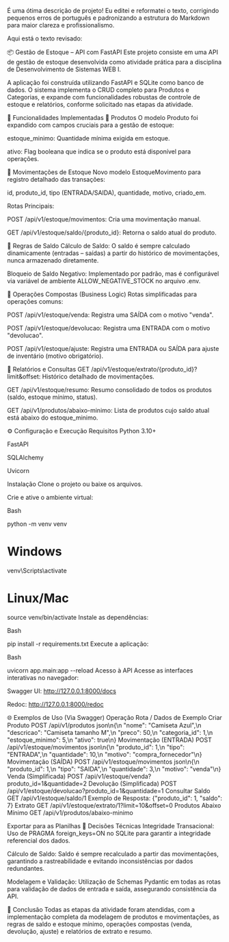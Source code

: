 É uma ótima descrição de projeto! Eu editei e reformatei o texto, corrigindo pequenos erros de português e padronizando a estrutura do Markdown para maior clareza e profissionalismo.

Aqui está o texto revisado:

📦 Gestão de Estoque – API com FastAPI
Este projeto consiste em uma API de gestão de estoque desenvolvida como atividade prática para a disciplina de Desenvolvimento de Sistemas WEB I.

A aplicação foi construída utilizando FastAPI e SQLite como banco de dados. O sistema implementa o CRUD completo para Produtos e Categorias, e expande com funcionalidades robustas de controle de estoque e relatórios, conforme solicitado nas etapas da atividade.

🚀 Funcionalidades Implementadas
🔹 Produtos
O modelo Produto foi expandido com campos cruciais para a gestão de estoque:

estoque_minimo: Quantidade mínima exigida em estoque.

ativo: Flag booleana que indica se o produto está disponível para operações.

🔹 Movimentações de Estoque
Novo modelo EstoqueMovimento para registro detalhado das transações:

id, produto_id, tipo (ENTRADA/SAIDA), quantidade, motivo, criado_em.

Rotas Principais:

POST /api/v1/estoque/movimentos: Cria uma movimentação manual.

GET /api/v1/estoque/saldo/{produto_id}: Retorna o saldo atual do produto.

🔹 Regras de Saldo
Cálculo de Saldo: O saldo é sempre calculado dinamicamente (entradas – saídas) a partir do histórico de movimentações, nunca armazenado diretamente.

Bloqueio de Saldo Negativo: Implementado por padrão, mas é configurável via variável de ambiente ALLOW_NEGATIVE_STOCK no arquivo .env.

🔹 Operações Compostas (Business Logic)
Rotas simplificadas para operações comuns:

POST /api/v1/estoque/venda: Registra uma SAÍDA com o motivo "venda".

POST /api/v1/estoque/devolucao: Registra uma ENTRADA com o motivo "devolucao".

POST /api/v1/estoque/ajuste: Registra uma ENTRADA ou SAÍDA para ajuste de inventário (motivo obrigatório).

🔹 Relatórios e Consultas
GET /api/v1/estoque/extrato/{produto_id}?limit&offset: Histórico detalhado de movimentações.

GET /api/v1/estoque/resumo: Resumo consolidado de todos os produtos (saldo, estoque mínimo, status).

GET /api/v1/produtos/abaixo-minimo: Lista de produtos cujo saldo atual está abaixo do estoque_minimo.

⚙️ Configuração e Execução
Requisitos
Python 3.10+

FastAPI

SQLAlchemy

Uvicorn

Instalação
Clone o projeto ou baixe os arquivos.

Crie e ative o ambiente virtual:

Bash

python -m venv venv
# Windows
venv\Scripts\activate
# Linux/Mac
source venv/bin/activate
Instale as dependências:

Bash

pip install -r requirements.txt
Execute a aplicação:

Bash

uvicorn app.main:app --reload
Acesso à API
Acesse as interfaces interativas no navegador:

Swagger UI: http://127.0.0.1:8000/docs

Redoc: http://127.0.0.1:8000/redoc

🌐 Exemplos de Uso (Via Swagger)
Operação	Rota / Dados de Exemplo
Criar Produto	POST /api/v1/produtos json\n{\n "nome": "Camiseta Azul",\n "descricao": "Camiseta tamanho M",\n "preco": 50,\n "categoria_id": 1,\n "estoque_minimo": 5,\n "ativo": true\n}
Movimentação (ENTRADA)	POST /api/v1/estoque/movimentos json\n{\n "produto_id": 1,\n "tipo": "ENTRADA",\n "quantidade": 10,\n "motivo": "compra_fornecedor"\n}
Movimentação (SAÍDA)	POST /api/v1/estoque/movimentos json\n{\n "produto_id": 1,\n "tipo": "SAIDA",\n "quantidade": 3,\n "motivo": "venda"\n}
Venda (Simplificada)	POST /api/v1/estoque/venda?produto_id=1&quantidade=2
Devolução (Simplificada)	POST /api/v1/estoque/devolucao?produto_id=1&quantidade=1
Consultar Saldo	GET /api/v1/estoque/saldo/1 Exemplo de Resposta: {"produto_id": 1, "saldo": 7}
Extrato	GET /api/v1/estoque/extrato/1?limit=10&offset=0
Produtos Abaixo Mínimo	GET /api/v1/produtos/abaixo-minimo

Exportar para as Planilhas
📌 Decisões Técnicas
Integridade Transacional: Uso de PRAGMA foreign_keys=ON no SQLite para garantir a integridade referencial dos dados.

Cálculo de Saldo: Saldo é sempre recalculado a partir das movimentações, garantindo a rastreabilidade e evitando inconsistências por dados redundantes.

Modelagem e Validação: Utilização de Schemas Pydantic em todas as rotas para validação de dados de entrada e saída, assegurando consistência da API.

🏁 Conclusão
Todas as etapas da atividade foram atendidas, com a implementação completa da modelagem de produtos e movimentações, as regras de saldo e estoque mínimo, operações compostas (venda, devolução, ajuste) e relatórios de extrato e resumo.
